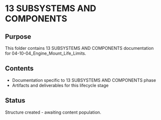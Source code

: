 # 13 SUBSYSTEMS AND COMPONENTS

## Purpose
This folder contains 13 SUBSYSTEMS AND COMPONENTS documentation for 04-10-04_Engine_Mount_Life_Limits.

## Contents
- Documentation specific to 13 SUBSYSTEMS AND COMPONENTS phase
- Artifacts and deliverables for this lifecycle stage

## Status
Structure created - awaiting content population.
